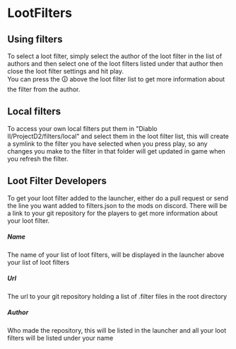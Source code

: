 # LootFilters
## Using filters
To select a loot filter, simply select the author of the loot filter in the list of authors and then select one of the loot filters listed under that author then close the loot filter settings and hit play.  
You can press the &#128712; above the loot filter list to get more information about the filter from the author.

## Local filters
To access your own local filters put them in "Diablo II/ProjectD2/filters/local" and select them in the loot filter list, this will create a symlink to the filter you have selected when you press play, so any changes you make to the filter in that folder will get updated in game when you refresh the filter.

## Loot Filter Developers
To get your loot filter added to the launcher, either do a pull request or send the line you want added to filters.json to the mods on discord. There will be a link to your git repository for the players to get more information about your loot filter.

##### Name
The name of your list of loot filters, will be displayed in the launcher above your list of loot filters
##### Url
The url to your git repository holding a list of .filter files in the root directory
##### Author
Who made the repository, this will be listed in the launcher and all your loot filters will be listed under your name
